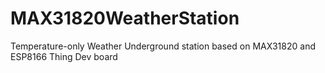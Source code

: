 # MAX31820WeatherStation
Temperature-only Weather Underground station based on MAX31820 and ESP8166 Thing Dev board
